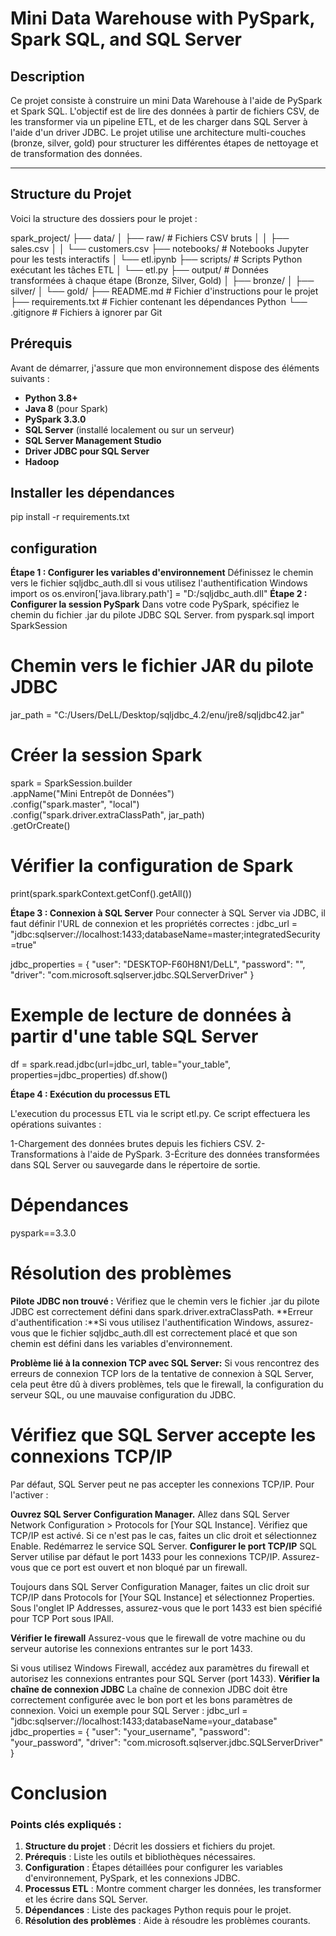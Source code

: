 # Mini Data Warehouse with PySpark, Spark SQL, and SQL Server

## Description

Ce projet consiste à construire un mini Data Warehouse à l'aide de PySpark et Spark SQL. L'objectif est de lire des données à partir de fichiers CSV, de les transformer via un pipeline ETL, et de les charger dans SQL Server à l'aide d'un driver JDBC. Le projet utilise une architecture multi-couches (bronze, silver, gold) pour structurer les différentes étapes de nettoyage et de transformation des données.

---

## Structure du Projet

Voici la structure des dossiers pour le projet :

spark_project/
├── data/
│   ├── raw/             # Fichiers CSV bruts
│   │   ├── sales.csv
│   │   └── customers.csv
├── notebooks/           # Notebooks Jupyter pour les tests interactifs
│   └── etl.ipynb
├── scripts/             # Scripts Python exécutant les tâches ETL
│   └── etl.py
├── output/              # Données transformées à chaque étape (Bronze, Silver, Gold)
│   ├── bronze/
│   ├── silver/
│   └── gold/
├── README.md            # Fichier d'instructions pour le projet
├── requirements.txt     # Fichier contenant les dépendances Python
└── .gitignore           # Fichiers à ignorer par Git
## Prérequis

Avant de démarrer,  j'assure que mon environnement dispose des éléments suivants :

- **Python 3.8+**
- **Java 8** (pour Spark)
- **PySpark 3.3.0**
- **SQL Server** (installé localement ou sur un serveur)
- **SQL Server Management Studio**
- **Driver JDBC pour SQL Server**
- **Hadoop**

## Installer les dépendances 
pip install -r requirements.txt

## configuration

**Étape 1 : Configurer les variables d'environnement**
Définissez le chemin vers le fichier sqljdbc_auth.dll si vous utilisez l'authentification Windows
import os
os.environ['java.library.path'] = "D:/sqljdbc_auth.dll"
**Étape 2 : Configurer la session PySpark**
Dans votre code PySpark, spécifiez le chemin du fichier .jar du pilote JDBC SQL Server.
from pyspark.sql import SparkSession

# Chemin vers le fichier JAR du pilote JDBC
jar_path = "C:/Users/DeLL/Desktop/sqljdbc_4.2/enu/jre8/sqljdbc42.jar"

# Créer la session Spark
spark = SparkSession.builder \
    .appName("Mini Entrepôt de Données") \
    .config("spark.master", "local") \
    .config("spark.driver.extraClassPath", jar_path) \
    .getOrCreate()

# Vérifier la configuration de Spark
print(spark.sparkContext.getConf().getAll())

**Étape 3 : Connexion à SQL Server**
Pour  connecter à SQL Server via JDBC, il faut définir l'URL de connexion et les propriétés correctes :
jdbc_url = "jdbc:sqlserver://localhost:1433;databaseName=master;integratedSecurity=true"

jdbc_properties = {
    "user": "DESKTOP-F60H8N1/DeLL",
    "password": "",
    "driver": "com.microsoft.sqlserver.jdbc.SQLServerDriver"
}

# Exemple de lecture de données à partir d'une table SQL Server
df = spark.read.jdbc(url=jdbc_url, table="your_table", properties=jdbc_properties)
df.show()

**Étape 4 : Exécution du processus ETL**

 L'execution du processus ETL via le script etl.py. Ce script effectuera les opérations suivantes :

1-Chargement des données brutes depuis les fichiers CSV.
2-Transformations à l'aide de PySpark.
3-Écriture des données transformées dans SQL Server ou sauvegarde dans le répertoire de sortie.

# Dépendances
pyspark==3.3.0

# Résolution des problèmes
**Pilote JDBC non trouvé :** Vérifiez que le chemin vers le fichier .jar du pilote JDBC est correctement défini dans spark.driver.extraClassPath.
**Erreur d'authentification :**Si vous utilisez l'authentification Windows, assurez-vous que le fichier sqljdbc_auth.dll est correctement placé et que son chemin est défini dans les variables d'environnement.

**Problème lié à la connexion TCP avec SQL Server:**
Si vous rencontrez des erreurs de connexion TCP lors de la tentative de connexion à SQL Server, cela peut être dû à divers problèmes, tels que le firewall, la configuration du serveur SQL, ou une mauvaise configuration du JDBC.

# Vérifiez que SQL Server accepte les connexions TCP/IP
Par défaut, SQL Server peut ne pas accepter les connexions TCP/IP. Pour l'activer :

**Ouvrez SQL Server Configuration Manager.**
Allez dans SQL Server Network Configuration > Protocols for [Your SQL Instance].
Vérifiez que TCP/IP est activé. Si ce n'est pas le cas, faites un clic droit et sélectionnez Enable.
Redémarrez le service SQL Server.
 **Configurer le port TCP/IP**
SQL Server utilise par défaut le port 1433 pour les connexions TCP/IP. Assurez-vous que ce port est ouvert et non bloqué par un firewall.

Toujours dans SQL Server Configuration Manager, faites un clic droit sur TCP/IP dans Protocols for [Your SQL Instance] et sélectionnez Properties.
Sous l'onglet IP Addresses, assurez-vous que le port 1433 est bien spécifié pour TCP Port sous IPAll.

**Vérifier le firewall**
Assurez-vous que le firewall de votre machine ou du serveur autorise les connexions entrantes sur le port 1433.

Si vous utilisez Windows Firewall, accédez aux paramètres du firewall et autorisez les connexions entrantes pour SQL Server (port 1433).
 **Vérifier la chaîne de connexion JDBC**
La chaîne de connexion JDBC doit être correctement configurée avec le bon port et les bons paramètres de connexion. Voici un exemple pour SQL Server :
jdbc_url = "jdbc:sqlserver://localhost:1433;databaseName=your_database"
jdbc_properties = {
    "user": "your_username",
    "password": "your_password",
    "driver": "com.microsoft.sqlserver.jdbc.SQLServerDriver"
}
# Conclusion


### Points clés expliqués :
1. **Structure du projet** : Décrit les dossiers et fichiers du projet.
2. **Prérequis** : Liste les outils et bibliothèques nécessaires.
3. **Configuration** : Étapes détaillées pour configurer les variables d'environnement, PySpark, et les connexions JDBC.
4. **Processus ETL** : Montre comment charger les données, les transformer et les écrire dans SQL Server.
5. **Dépendances** : Liste des packages Python requis pour le projet.
6. **Résolution des problèmes** : Aide à résoudre les problèmes courants.
